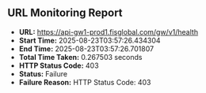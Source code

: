 ## URL Monitoring Report

- **URL:** https://api-gw1-prod1.fisglobal.com/gw/v1/health
- **Start Time:** 2025-08-23T03:57:26.434304
- **End Time:** 2025-08-23T03:57:26.701807
- **Total Time Taken:** 0.267503 seconds
- **HTTP Status Code:** 403
- **Status:** Failure
- **Failure Reason:** HTTP Status Code: 403
